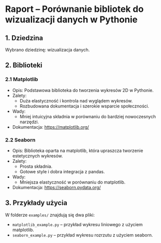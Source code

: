# Raport – Porównanie bibliotek do wizualizacji danych w Pythonie

## 1. Dziedzina
Wybrano dziedzinę: wizualizacja danych.

## 2. Biblioteki

### 2.1 Matplotlib
- Opis: Podstawowa biblioteka do tworzenia wykresów 2D w Pythonie.
- Zalety:
  - Duża elastyczność i kontrola nad wyglądem wykresów.
  - Rozbudowana dokumentacja i szerokie wsparcie społeczności.
- Wady:
  - Mniej intuicyjna składnia w porównaniu do bardziej nowoczesnych narzędzi.
- Dokumentacja: https://matplotlib.org/

### 2.2 Seaborn
- Opis: Biblioteka oparta na matplotlib, która upraszcza tworzenie estetycznych wykresów.
- Zalety:
  - Prosta składnia.
  - Gotowe style i dobra integracja z pandas.
- Wady:
  - Mniejsza elastyczność w porównaniu do matplotlib.
- Dokumentacja: https://seaborn.pydata.org/

## 3. Przykłady użycia
W folderze `examples/` znajdują się dwa pliki:
- `matplotlib_example.py` – przykład wykresu liniowego z użyciem matplotlib.
- `seaborn_example.py` – przykład wykresu rozrzutu z użyciem seaborn.
